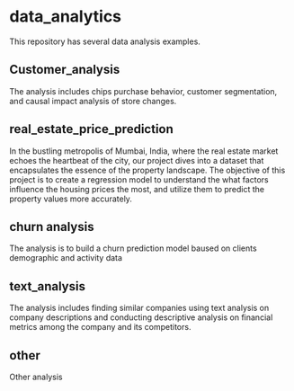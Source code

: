 # data_analytics
This repository has several data analysis examples.

## Customer_analysis
The analysis includes chips purchase behavior, customer segmentation, and causal impact analysis of store changes.

## real_estate_price_prediction
In the bustling metropolis of Mumbai, India, where the real estate market echoes the heartbeat of the city, our project dives into a dataset that encapsulates the essence of the property landscape. The objective of this project is to create a regression model to understand the what factors influence the housing prices the most, and utilize them to predict the property values more accurately.

## churn analysis
The analysis is to build a churn prediction model baused on clients demographic and activity data

## text_analysis
The analysis includes finding similar companies using text analysis on company descriptions and conducting descriptive analysis on financial metrics among the company and its competitors.

## other
Other analysis